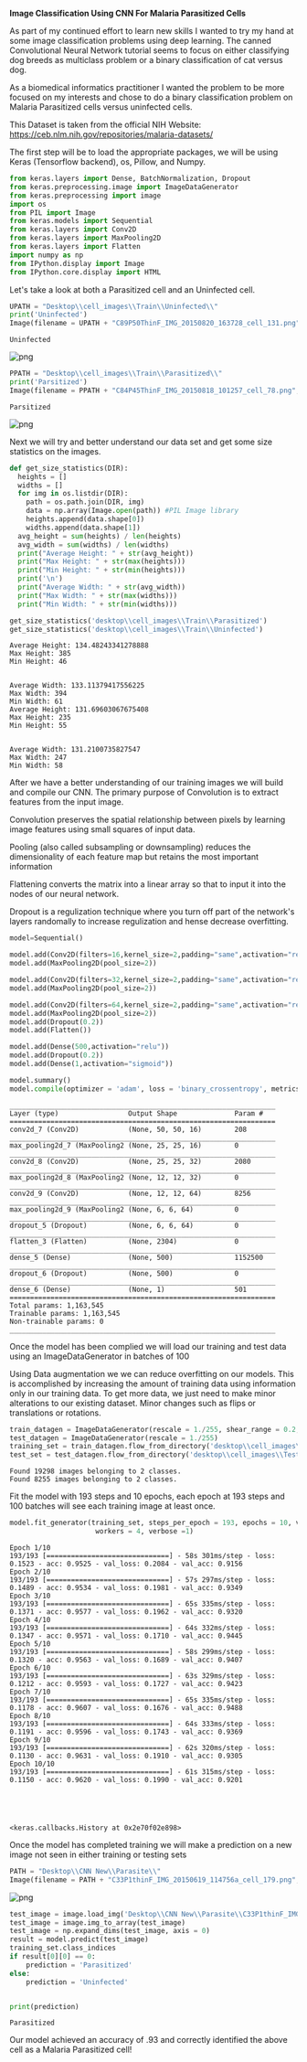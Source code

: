 
**Image Classification Using CNN For Malaria Parasitized Cells**

As part of my continued effort to learn new skills I wanted to try my hand at some image classification problems using deep learning. The canned Convolutional Neural Network tutorial seems to focus on either classifying dog breeds as multiclass problem or a binary classification of cat versus dog.

As a biomedical informatics practitioner I wanted the problem to be more focused on my interests and chose to do a binary classification problem on Malaria Parasitized cells versus uninfected cells.

This Dataset is taken from the official NIH Website: https://ceb.nlm.nih.gov/repositories/malaria-datasets/ 

The first step will be to load the appropriate packages, we will be using Keras (Tensorflow backend), os, Pillow, and Numpy.


```python
from keras.layers import Dense, BatchNormalization, Dropout
from keras.preprocessing.image import ImageDataGenerator
from keras.preprocessing import image
import os
from PIL import Image
from keras.models import Sequential
from keras.layers import Conv2D
from keras.layers import MaxPooling2D
from keras.layers import Flatten
import numpy as np
from IPython.display import Image
from IPython.core.display import HTML
```

Let's take a look at both a Parasitized cell and an Uninfected cell.


```python
UPATH = "Desktop\\cell_images\\Train\\Uninfected\\"
print('Uninfected')
Image(filename = UPATH + "C89P50ThinF_IMG_20150820_163728_cell_131.png", width=100, height=100)
```

    Uninfected
    




![png](output_4_1.png)




```python
PPATH = "Desktop\\cell_images\\Train\\Parasitized\\"
print('Parsitized')
Image(filename = PPATH + "C84P45ThinF_IMG_20150818_101257_cell_78.png", width=100, height=100)
```

    Parsitized
    




![png](output_5_1.png)



Next we will try and better understand our data set and get some size statistics on the images.


```python
def get_size_statistics(DIR):
  heights = []
  widths = []
  for img in os.listdir(DIR): 
    path = os.path.join(DIR, img)
    data = np.array(Image.open(path)) #PIL Image library
    heights.append(data.shape[0])
    widths.append(data.shape[1])
  avg_height = sum(heights) / len(heights)
  avg_width = sum(widths) / len(widths)
  print("Average Height: " + str(avg_height))
  print("Max Height: " + str(max(heights)))
  print("Min Height: " + str(min(heights)))
  print('\n')
  print("Average Width: " + str(avg_width))
  print("Max Width: " + str(max(widths)))
  print("Min Width: " + str(min(widths)))

get_size_statistics('desktop\\cell_images\\Train\\Parasitized')
get_size_statistics('desktop\\cell_images\\Train\\Uninfected')
```

    Average Height: 134.48243341278888
    Max Height: 385
    Min Height: 46
    
    
    Average Width: 133.11379417556225
    Max Width: 394
    Min Width: 61
    Average Height: 131.69603067675408
    Max Height: 235
    Min Height: 55
    
    
    Average Width: 131.2100735827547
    Max Width: 247
    Min Width: 58
    

After we have a better understanding of our training images we will build and compile our CNN. The primary purpose of Convolution is to extract features from the input image. 

Convolution preserves the spatial relationship between pixels by learning image features using small squares of input data.

Pooling (also called subsampling or downsampling) reduces the dimensionality of each feature map but retains the most important information

Flattening converts the matrix into a linear array so that to input it into the nodes of our neural network.

Dropout is a regulization technique where you turn off part of the network's layers randomally to increase regulization and hense decrease overfitting.


```python
model=Sequential()

model.add(Conv2D(filters=16,kernel_size=2,padding="same",activation="relu",input_shape=(50,50,3)))
model.add(MaxPooling2D(pool_size=2))

model.add(Conv2D(filters=32,kernel_size=2,padding="same",activation="relu"))
model.add(MaxPooling2D(pool_size=2))

model.add(Conv2D(filters=64,kernel_size=2,padding="same",activation="relu"))
model.add(MaxPooling2D(pool_size=2))
model.add(Dropout(0.2))
model.add(Flatten())

model.add(Dense(500,activation="relu"))
model.add(Dropout(0.2))
model.add(Dense(1,activation="sigmoid"))

model.summary()
model.compile(optimizer = 'adam', loss = 'binary_crossentropy', metrics = ['accuracy'])
```

    _________________________________________________________________
    Layer (type)                 Output Shape              Param #   
    =================================================================
    conv2d_7 (Conv2D)            (None, 50, 50, 16)        208       
    _________________________________________________________________
    max_pooling2d_7 (MaxPooling2 (None, 25, 25, 16)        0         
    _________________________________________________________________
    conv2d_8 (Conv2D)            (None, 25, 25, 32)        2080      
    _________________________________________________________________
    max_pooling2d_8 (MaxPooling2 (None, 12, 12, 32)        0         
    _________________________________________________________________
    conv2d_9 (Conv2D)            (None, 12, 12, 64)        8256      
    _________________________________________________________________
    max_pooling2d_9 (MaxPooling2 (None, 6, 6, 64)          0         
    _________________________________________________________________
    dropout_5 (Dropout)          (None, 6, 6, 64)          0         
    _________________________________________________________________
    flatten_3 (Flatten)          (None, 2304)              0         
    _________________________________________________________________
    dense_5 (Dense)              (None, 500)               1152500   
    _________________________________________________________________
    dropout_6 (Dropout)          (None, 500)               0         
    _________________________________________________________________
    dense_6 (Dense)              (None, 1)                 501       
    =================================================================
    Total params: 1,163,545
    Trainable params: 1,163,545
    Non-trainable params: 0
    _________________________________________________________________
    

Once the model has been complied we will load our training and test data using an ImageDataGenerator in batches of 100

Using Data augmentation we we can reduce overfitting on our models. This is accomplished by increasing the amount of training data using information only in our training data. To get more data, we just need to make minor alterations to our existing dataset. Minor changes such as flips or translations or rotations.


```python
train_datagen = ImageDataGenerator(rescale = 1./255, shear_range = 0.2, zoom_range = 0.2, horizontal_flip = True)
test_datagen = ImageDataGenerator(rescale = 1./255)
training_set = train_datagen.flow_from_directory('desktop\\cell_images\\Train', target_size = (50, 50), batch_size = 100, class_mode = 'binary')
test_set = test_datagen.flow_from_directory('desktop\\cell_images\\Test', target_size = (50, 50), batch_size = 100, class_mode = 'binary')

```

    Found 19298 images belonging to 2 classes.
    Found 8255 images belonging to 2 classes.
    

Fit the model with 193 steps and 10 epochs, each epoch at 193 steps and 100 batches will see each training image at least once. 


```python
model.fit_generator(training_set, steps_per_epoch = 193, epochs = 10, validation_data = test_set, validation_steps = 41,
                     workers = 4, verbose =1)
```

    Epoch 1/10
    193/193 [==============================] - 58s 301ms/step - loss: 0.1523 - acc: 0.9525 - val_loss: 0.2084 - val_acc: 0.9156
    Epoch 2/10
    193/193 [==============================] - 57s 297ms/step - loss: 0.1489 - acc: 0.9534 - val_loss: 0.1981 - val_acc: 0.9349
    Epoch 3/10
    193/193 [==============================] - 65s 335ms/step - loss: 0.1371 - acc: 0.9577 - val_loss: 0.1962 - val_acc: 0.9320
    Epoch 4/10
    193/193 [==============================] - 64s 332ms/step - loss: 0.1347 - acc: 0.9571 - val_loss: 0.1710 - val_acc: 0.9445
    Epoch 5/10
    193/193 [==============================] - 58s 299ms/step - loss: 0.1320 - acc: 0.9563 - val_loss: 0.1689 - val_acc: 0.9407
    Epoch 6/10
    193/193 [==============================] - 63s 329ms/step - loss: 0.1212 - acc: 0.9593 - val_loss: 0.1727 - val_acc: 0.9423
    Epoch 7/10
    193/193 [==============================] - 65s 335ms/step - loss: 0.1178 - acc: 0.9607 - val_loss: 0.1676 - val_acc: 0.9488
    Epoch 8/10
    193/193 [==============================] - 64s 333ms/step - loss: 0.1191 - acc: 0.9596 - val_loss: 0.1743 - val_acc: 0.9369
    Epoch 9/10
    193/193 [==============================] - 62s 320ms/step - loss: 0.1130 - acc: 0.9631 - val_loss: 0.1910 - val_acc: 0.9305
    Epoch 10/10
    193/193 [==============================] - 61s 315ms/step - loss: 0.1150 - acc: 0.9620 - val_loss: 0.1990 - val_acc: 0.9201
    




    <keras.callbacks.History at 0x2e70f02e898>



Once the model has completed training we will make a prediction on a new image not seen in either training or testing sets


```python
PATH = "Desktop\\CNN New\\Parasite\\"
Image(filename = PATH + "C33P1thinF_IMG_20150619_114756a_cell_179.png", width=100, height=100)
```




![png](output_15_0.png)




```python
test_image = image.load_img('Desktop\\CNN New\\Parasite\\C33P1thinF_IMG_20150619_114756a_cell_179.png', target_size = (50, 50))
test_image = image.img_to_array(test_image)
test_image = np.expand_dims(test_image, axis = 0)
result = model.predict(test_image)
training_set.class_indices
if result[0][0] == 0:
    prediction = 'Parasitized'
else:
    prediction = 'Uninfected'


print(prediction)
```

    Parasitized
    

Our model achieved an accuracy of .93 and correctly identified the above cell as a Malaria Parasitized cell!

